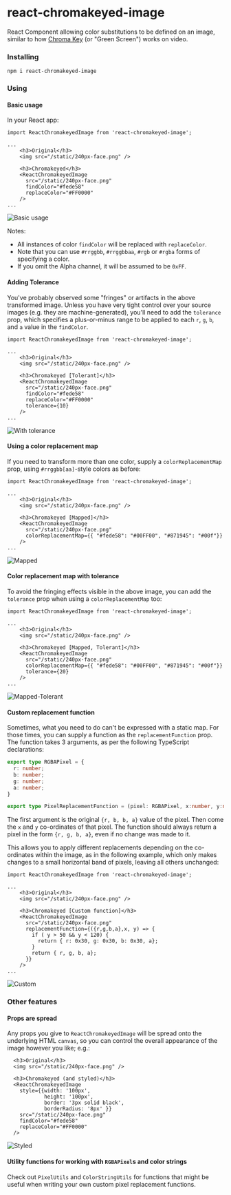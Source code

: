 # react-chromakeyed-image
React Component allowing color substitutions to be defined on an image, similar to how [Chroma Key](https://en.wikipedia.org/wiki/Chroma_key) (or "Green Screen") works on video.

### Installing
`npm i react-chromakeyed-image`

### Using

#### Basic usage
In your React app:

```JSX
import ReactChromakeyedImage from 'react-chromakeyed-image';

...
    <h3>Original</h3>
    <img src="/static/240px-face.png" />

    <h3>Chromakeyed</h3>
    <ReactChromakeyedImage 
      src="/static/240px-face.png" 
      findColor="#fede58" 
      replaceColor="#FF0000" 
    />
...
```
![Basic usage](https://raw.githubusercontent.com/themillhousegroup/react-chromakeyed-image/master/docs/images/basic.png)

Notes:
- All instances of color `findColor` will be replaced with `replaceColor`.
- Note that you can use `#rrggbb`, `#rrggbbaa`, `#rgb` or `#rgba` forms of specifying a color.
- If you omit the Alpha channel, it will be assumed to be `0xFF`.

#### Adding Tolerance
You've probably observed some "fringes" or artifacts in the above transformed image. Unless you have very tight control over your source images (e.g. they are machine-generated), you'll need to add the `tolerance` prop, which specifies a plus-or-minus range to be applied to each `r`, `g`, `b`, and `a` value in the `findColor`.


```JSX
import ReactChromakeyedImage from 'react-chromakeyed-image';

...
    <h3>Original</h3>
    <img src="/static/240px-face.png" />

    <h3>Chromakeyed [Tolerant]</h3>
    <ReactChromakeyedImage 
      src="/static/240px-face.png" 
      findColor="#fede58" 
      replaceColor="#FF0000" 
      tolerance={10}
    />
...
```
![With tolerance](https://raw.githubusercontent.com/themillhousegroup/react-chromakeyed-image/master/docs/images/tolerant.png)

#### Using a color replacement map 
If you need to transform more than one color, supply a `colorReplacementMap` prop, using `#rrggbb[aa]`-style colors as before:

```JSX
import ReactChromakeyedImage from 'react-chromakeyed-image';

...
    <h3>Original</h3>
    <img src="/static/240px-face.png" />

    <h3>Chromakeyed [Mapped]</h3>
    <ReactChromakeyedImage 
      src="/static/240px-face.png" 
      colorReplacementMap={{ "#fede58": "#00FF00", "#871945": "#00f"}}
    />
...
```
![Mapped](https://raw.githubusercontent.com/themillhousegroup/react-chromakeyed-image/master/docs/images/mapped.png)


#### Color replacement map with tolerance
To avoid the fringing effects visible in the above image, you can add the `tolerance` prop when using a `colorReplacementMap` too:

```JSX
import ReactChromakeyedImage from 'react-chromakeyed-image';

...
    <h3>Original</h3>
    <img src="/static/240px-face.png" />

    <h3>Chromakeyed [Mapped, Tolerant]</h3>
    <ReactChromakeyedImage 
      src="/static/240px-face.png" 
      colorReplacementMap={{ "#fede58": "#00FF00", "#871945": "#00f"}}
      tolerance={20} 
    />
...
```
![Mapped-Tolerant](https://raw.githubusercontent.com/themillhousegroup/react-chromakeyed-image/master/docs/images/mapped-tolerant.png)

#### Custom replacement function
Sometimes, what you need to do can't be expressed with a static map. For those times, you can supply a function as the `replacementFunction` prop. The function takes 3 arguments, as per the following TypeScript declarations:

```TypeScript
export type RGBAPixel = {
  r: number; 
  b: number; 
  g: number;
  a: number;
}

export type PixelReplacementFunction = (pixel: RGBAPixel, x:number, y:number) => RGBAPixel;
```
The first argument is the original `{r, b, b, a}` value of the pixel. Then come the `x` and `y` co-ordinates of that pixel. The function should always return a pixel in the form `{r, g, b, a}`, even if no change was made to it.

This allows you to apply different replacements depending on the co-ordinates within the image, as in the following example, which only makes changes to a small horizontal band of pixels, leaving all others unchanged:

```JSX
import ReactChromakeyedImage from 'react-chromakeyed-image';

...
    <h3>Original</h3>
    <img src="/static/240px-face.png" />

    <h3>Chromakeyed [Custom function]</h3>
    <ReactChromakeyedImage 
      src="/static/240px-face.png"    
      replacementFunction={({r,g,b,a},x, y) => { 
        if ( y > 50 && y < 120) {
          return { r: 0x30, g: 0x30, b: 0x30, a};
        }
        return { r, g, b, a};
      }}
    />
...
```
![Custom](https://raw.githubusercontent.com/themillhousegroup/react-chromakeyed-image/master/docs/images/custom.png)

### Other features
#### Props are spread
Any props you give to `ReactChromakeyedImage` will be spread onto the underlying HTML `canvas`, so you can control the overall appearance of the image however you like; e.g.:

```JSX
  <h3>Original</h3>
  <img src="/static/240px-face.png" />

  <h3>Chromakeyed (and styled)</h3>
  <ReactChromakeyedImage
    style={{width: '100px', 
            height: '100px',
            border: '3px solid black', 
            borderRadius: '8px' }} 
    src="/static/240px-face.png"
    findColor="#fede58"
    replaceColor="#FF0000" 
  />
```

![Styled](https://raw.githubusercontent.com/themillhousegroup/react-chromakeyed-image/master/docs/images/styled.png)

#### Utility functions for working with `RGBAPixel`s and color strings
Check out `PixelUtils` and `ColorStringUtils` for functions that might be useful when writing your own custom pixel replacement functions.






